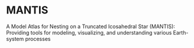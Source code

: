 # MANTIS
A Model Atlas for Nesting on a Truncated Icosahedral Star (MANTIS): Providing tools for modeling, visualizing, and understanding various Earth-system processes
